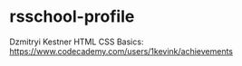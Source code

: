 # rsschool-profile
Dzmitryi Kestner
HTML CSS Basics: https://www.codecademy.com/users/1kevink/achievements

